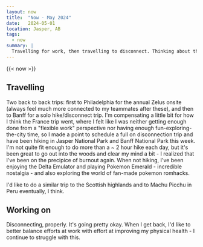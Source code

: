 ```yaml
---
layout: now
title:  "Now - May 2024"
date:   2024-05-01
location: Jasper, AB
tags: 
  - now
summary: | 
  Travelling for work, then travelling to disconnect. Thinking about the eternal quest for balancing work and physical health.
---
```


{{< now >}}

## Travelling

Two back to back trips: first to Philadelphia for the annual Zelus onsite (always feel much more connected to my teammates after these), and then to Banff for a solo hike/disconnect trip. I'm compensating a little bit for how I think the France trip went, where I felt like I was neither getting enough done from a "flexible work" perspective nor having enough fun-exploring-the-city time, so I made a point to schedule a full on disconnection trip and have been hiking in Jasper National Park and Banff National Park this week. I'm not quite fit enough to do more than a ~ 2 hour hike each day, but it's been great to go out into the woods and clear my mind a bit - I realized that I've been on the precipice of burnout again. When not hiking, I've been enjoying the Delta Emulator and playing Pokemon Emerald - incredible nostalgia - and also exploring the world of fan-made pokemon romhacks. 

I'd like to do a similar trip to the Scottish highlands and to Machu Picchu in Peru eventually, I think. 

## Working on

Disconnecting, properly. It's going pretty okay. When I get back, I'd like to better balance efforts at work with effort at improving my physical health - I continue to struggle with this. 
